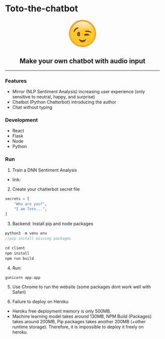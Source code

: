 # Toto-the-chatbot

<p align="center">
    <img alt="Chatbot" src="./client/src/components/images/emoji/png/smart.png"  width="90" />
</p>
<h2 align="center">
  Make your own chatbot with audio input
</h2>

<hr/>
 
 
### Features
* Mirror (NLP Sentiment Analysis) increasing user experience (only sensitive to neutral, happy, and surprise)
* Chatbot (Python Chatterbot) introducing the author
* Chat without typing

### Development
* React
* Flask
* Node
* Python

### Run


1. Train a DNN Sentiment Analysis 
* link:

2. Create your chatterbot secret file
``` python
secrets = [
    "Who are you?",
    "I am Toto...",
] 
```
3. Backend: Install pip and node packages
``` javascript
python3 -m venv env
//pip install missing packages 
```
``` javascript
cd client
npm install
npm run build
```

4. Run:
``` javascript
gunicorn app:app
```

5. Use Chrome to run the website (some packages dont work well with Safari)

6. Failure to deploy on Heroku
* Heroku free deployment memory is only 500MB.
* Machine learning model takes around 130MB, NPM Build (Packages) takes around 200MB, Pip packages takes another 200MB (+other runtime storage). Therefore, it is impossible to deploy it freely on heroku.